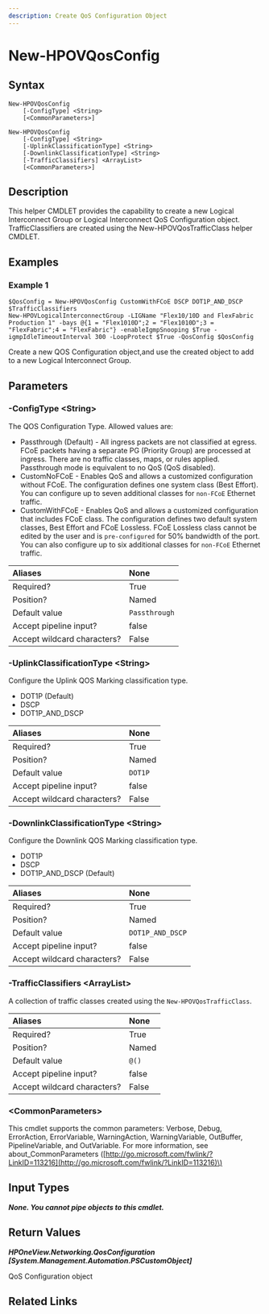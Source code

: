 ```yaml
---
description: Create QoS Configuration Object
---
```


# New-HPOVQosConfig

## Syntax

```text
New-HPOVQosConfig
    [-ConfigType] <String>
    [<CommonParameters>]
```

```text
New-HPOVQosConfig
    [-ConfigType] <String>
    [-UplinkClassificationType] <String>
    [-DownlinkClassificationType] <String>
    [-TrafficClassifiers] <ArrayList>
    [<CommonParameters>]
```

## Description

This helper CMDLET provides the capability to create a new Logical Interconnect Group or Logical Interconnect QoS Configuration object. TrafficClassifiers are created using the New-HPOVQosTrafficClass helper CMDLET.

## Examples

### Example 1

```text
$QosConfig = New-HPOVQosConfig CustomWithFCoE DSCP DOT1P_AND_DSCP $TrafficClassifiers
New-HPOVLogicalInterconnectGroup -LIGName "Flex10/10D and FlexFabric Production 1" -bays @{1 = "Flex1010D";2 = "Flex1010D";3 = "FlexFabric";4 = "FlexFabric"} -enableIgmpSnooping $True -igmpIdleTimeoutInterval 300 -LoopProtect $True -QosConfig $QosConfig
```

Create a new QOS Configuration object,and use the created object to add to a new Logical Interconnect Group.

## Parameters

### -ConfigType &lt;String&gt;

The QOS Configuration Type. Allowed values are:

* Passthrough \(Default\) - All ingress packets are not classified at egress. FCoE packets having a separate PG \(Priority Group\) are processed at ingress. There are no traffic classes, maps, or rules applied. Passthrough mode is equivalent to no QoS \(QoS disabled\).
* CustomNoFCoE          - Enables QoS and allows a customized configuration without FCoE. The configuration defines one system class \(Best Effort\). You can configure up to seven additional classes for `non-FCoE` Ethernet traffic.
* CustomWithFCoE        - Enables QoS and allows a customized configuration that includes FCoE class. The configuration defines two default system classes, Best Effort and FCoE Lossless. FCoE Lossless class cannot be edited by the user and is `pre-configured` for 50% bandwidth of the port. You can also configure up to six additional classes for `non-FCoE` Ethernet traffic.

| Aliases | None |
| :--- | :--- |
| Required? | True |
| Position? | Named |
| Default value | `Passthrough` |
| Accept pipeline input? | false |
| Accept wildcard characters? | False |

### -UplinkClassificationType &lt;String&gt;

Configure the Uplink QOS Marking classification type.

* DOT1P \(Default\)
* DSCP
* DOT1P\_AND\_DSCP

| Aliases | None |
| :--- | :--- |
| Required? | True |
| Position? | Named |
| Default value | `DOT1P` |
| Accept pipeline input? | false |
| Accept wildcard characters? | False |

### -DownlinkClassificationType &lt;String&gt;

Configure the Downlink QOS Marking classification type.

* DOT1P
* DSCP
* DOT1P\_AND\_DSCP \(Default\)

| Aliases | None |
| :--- | :--- |
| Required? | True |
| Position? | Named |
| Default value | `DOT1P_AND_DSCP` |
| Accept pipeline input? | false |
| Accept wildcard characters? | False |

### -TrafficClassifiers &lt;ArrayList&gt;

A collection of traffic classes created using the `New-HPOVQosTrafficClass`.

| Aliases | None |
| :--- | :--- |
| Required? | True |
| Position? | Named |
| Default value | `@()` |
| Accept pipeline input? | false |
| Accept wildcard characters? | False |

### &lt;CommonParameters&gt;

This cmdlet supports the common parameters: Verbose, Debug, ErrorAction, ErrorVariable, WarningAction, WarningVariable, OutBuffer, PipelineVariable, and OutVariable. For more information, see about\_CommonParameters \([http://go.microsoft.com/fwlink/?LinkID=113216](http://go.microsoft.com/fwlink/?LinkID=113216)\)

## Input Types

_**None. You cannot pipe objects to this cmdlet.**_

## Return Values

_**HPOneView.Networking.QosConfiguration \[System.Management.Automation.PSCustomObject\]**_

QoS Configuration object

## Related Links

